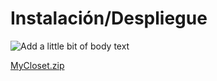 # Instalación/Despliegue
![Add a little bit of body text](https://github.com/AndreaCastroBonilla/integracion-dam/assets/96080740/58517cbf-b137-4c1f-a406-6538e78d2707)

[MyCloset.zip](https://github.com/AndreaCastroBonilla/integracion-dam/files/11584953/MyCloset.zip)
